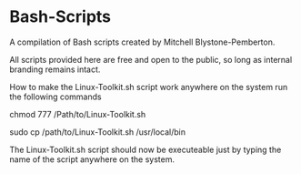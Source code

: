 # Bash-Scripts
A compilation of Bash scripts created by Mitchell Blystone-Pemberton.
<p>All scripts provided here are free and open to the public, so long as internal branding remains intact.</p>

<p>How to make the Linux-Toolkit.sh script work anywhere on the system run the following commands</p>
  <p>chmod 777 /Path/to/Linux-Toolkit.sh</p>
  <p>sudo cp /path/to/Linux-Toolkit.sh /usr/local/bin</p>
  The Linux-Toolkit.sh script should now be executeable just by typing the name of the script anywhere on the system.
